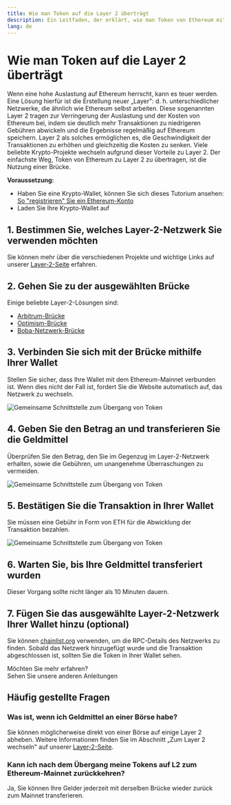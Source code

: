 ```yaml
---
title: Wie man Token auf die Layer 2 überträgt
description: Ein Leitfaden, der erklärt, wie man Token von Ethereum mithilfe eines Übergangs zu Ebene 2 überträgt.
lang: de
---
```


# Wie man Token auf die Layer 2 überträgt

Wenn eine hohe Auslastung auf Ethereum herrscht, kann es teuer werden. Eine Lösung hierfür ist die Erstellung neuer „Layer": d. h. unterschiedlicher Netzwerke, die ähnlich wie Ethereum selbst arbeiten. Diese sogenannten Layer 2 tragen zur Verringerung der Auslastung und der Kosten von Ethereum bei, indem sie deutlich mehr Transaktionen zu niedrigeren Gebühren abwickeln und die Ergebnisse regelmäßig auf Ethereum speichern. Layer 2 als solches ermöglichen es, die Geschwindigkeit der Transaktionen zu erhöhen und gleichzeitig die Kosten zu senken. Viele beliebte Krypto-Projekte wechseln aufgrund dieser Vorteile zu Layer 2. Der einfachste Weg, Token von Ethereum zu Layer 2 zu übertragen, ist die Nutzung einer Brücke.

**Voraussetzung:**

- Haben Sie eine Krypto-Wallet, können Sie sich dieses Tutorium ansehen: [So "registrieren" Sie ein Ethereum-Konto](/guides/how-to-create-an-ethereum-account/)
- Laden Sie Ihre Krypto-Wallet auf

## 1. Bestimmen Sie, welches Layer-2-Netzwerk Sie verwenden möchten

Sie können mehr über die verschiedenen Projekte und wichtige Links auf unserer [Layer-2-Seite](/layer-2/) erfahren.

## 2. Gehen Sie zu der ausgewählten Brücke

Einige beliebte Layer-2-Lösungen sind:

- [Arbitrum-Brücke](https://bridge.arbitrum.io/?l2ChainId=42161)
- [Optimism-Brücke](https://app.optimism.io/bridge/deposit)
- [Boba-Netzwerk-Brücke](https://gateway.boba.network/)

## 3. Verbinden Sie sich mit der Brücke mithilfe Ihrer Wallet

Stellen Sie sicher, dass Ihre Wallet mit dem Ethereum-Mainnet verbunden ist. Wenn dies nicht der Fall ist, fordert Sie die Website automatisch auf, das Netzwerk zu wechseln.

![Gemeinsame Schnittstelle zum Übergang von Token](./bridge1.png)

## 4. Geben Sie den Betrag an und transferieren Sie die Geldmittel

Überprüfen Sie den Betrag, den Sie im Gegenzug im Layer-2-Netzwerk erhalten, sowie die Gebühren, um unangenehme Überraschungen zu vermeiden.

![Gemeinsame Schnittstelle zum Übergang von Token](./bridge2.png)

## 5. Bestätigen Sie die Transaktion in Ihrer Wallet

Sie müssen eine Gebühr in Form von ETH für die Abwicklung der Transaktion bezahlen.

![Gemeinsame Schnittstelle zum Übergang von Token](./bridge3.png)

## 6. Warten Sie, bis Ihre Geldmittel transferiert wurden

Dieser Vorgang sollte nicht länger als 10 Minuten dauern.

## 7. Fügen Sie das ausgewählte Layer-2-Netzwerk Ihrer Wallet hinzu (optional)

Sie können [chainlist.org](http://chainlist.org) verwenden, um die RPC-Details des Netzwerks zu finden. Sobald das Netzwerk hinzugefügt wurde und die Transaktion abgeschlossen ist, sollten Sie die Token in Ihrer Wallet sehen.
<br />

<InfoBanner shouldSpaceBetween emoji=":eyes:">
  <div>Möchten Sie mehr erfahren?</div>
  <ButtonLink href="/guides/">
    Sehen Sie unsere anderen Anleitungen
  </ButtonLink>
</InfoBanner>

## Häufig gestellte Fragen

### Was ist, wenn ich Geldmittel an einer Börse habe?

Sie können möglicherweise direkt von einer Börse auf einige Layer 2 abheben. Weitere Informationen finden Sie im Abschnitt „Zum Layer 2 wechseln" auf unserer [Layer-2-Seite](/layer-2/).

### Kann ich nach dem Übergang meine Tokens auf L2 zum Ethereum-Mainnet zurückkehren?

Ja, Sie können Ihre Gelder jederzeit mit derselben Brücke wieder zurück zum Mainnet transferieren.
